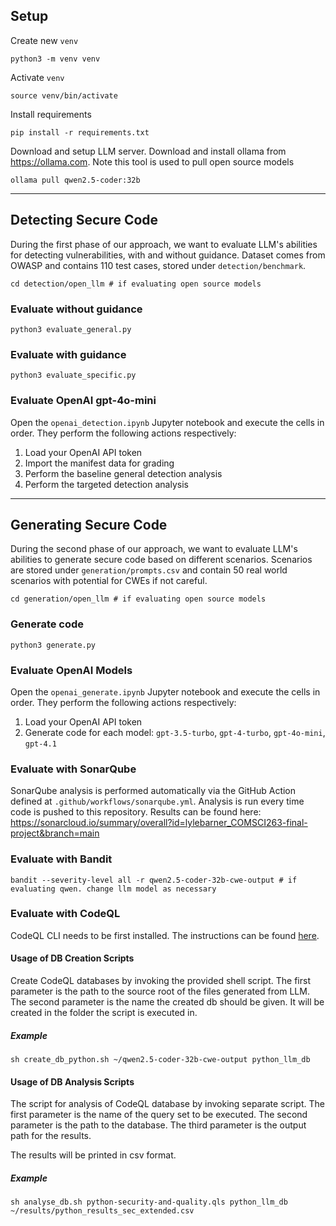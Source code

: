 ## Setup

Create new `venv`

    python3 -m venv venv

Activate `venv`

    source venv/bin/activate

Install requirements

    pip install -r requirements.txt

Download and setup LLM server. Download and install ollama from https://ollama.com. Note this tool is used to pull open source models

    ollama pull qwen2.5-coder:32b 

---
## Detecting Secure Code
During the first phase of our approach, we want to evaluate LLM's abilities for detecting vulnerabilities, with and without guidance. Dataset comes from OWASP and contains 110 test cases, stored under `detection/benchmark`.

    cd detection/open_llm # if evaluating open source models

### Evaluate without guidance

    python3 evaluate_general.py

### Evaluate with guidance

    python3 evaluate_specific.py

### Evaluate OpenAI gpt-4o-mini
Open the `openai_detection.ipynb` Jupyter notebook and execute the cells in order. They perform the following actions respectively:

1. Load your OpenAI API token
2. Import the manifest data for grading
3. Perform the baseline general detection analysis
4. Perform the targeted detection analysis

---
## Generating Secure Code
During the second phase of our approach, we want to evaluate LLM's abilities to generate secure code based on different scenarios. Scenarios are stored under `generation/prompts.csv` and contain 50 real world scenarios with potential for CWEs if not careful.

    cd generation/open_llm # if evaluating open source models

### Generate code

    python3 generate.py

### Evaluate OpenAI Models
Open the `openai_generate.ipynb` Jupyter notebook and execute the cells in order. They perform the following actions respectively:

1. Load your OpenAI API token
2. Generate code for each model: `gpt-3.5-turbo`, `gpt-4-turbo`, `gpt-4o-mini`, `gpt-4.1`

### Evaluate with SonarQube
SonarQube analysis is performed automatically via the GitHub Action defined at `.github/workflows/sonarqube.yml`. Analysis is run every time code is pushed to this repository. Results can be found here: https://sonarcloud.io/summary/overall?id=lylebarner_COMSCI263-final-project&branch=main

### Evaluate with Bandit

    bandit --severity-level all -r qwen2.5-coder-32b-cwe-output # if evaluating qwen. change llm model as necessary

### Evaluate with CodeQL
CodeQL CLI needs to be first installed. The instructions can be found [here](https://codeql.github.com/docs/codeql-cli/getting-started-with-the-codeql-cli/).  

#### Usage of DB Creation Scripts
Create CodeQL databases by invoking the provided shell script.
The first parameter is the path to the source root of the files generated from LLM.
The second parameter is the name the created db should be given. It will be created in the folder the script is executed in.

##### Example

`sh create_db_python.sh ~/qwen2.5-coder-32b-cwe-output python_llm_db`


#### Usage of DB Analysis Scripts
The script for analysis of CodeQL database by invoking separate script.
The first parameter is the name of the query set to be executed.
The second parameter is the path to the database.
The third parameter is the output path for the results.

The results will be printed in csv format.

##### Example 

`sh analyse_db.sh python-security-and-quality.qls python_llm_db ~/results/python_results_sec_extended.csv`
